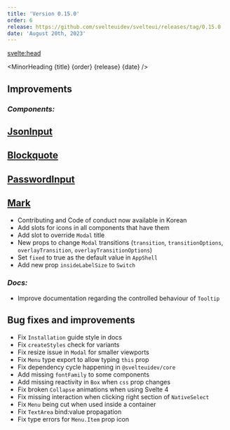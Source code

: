 ```yaml
---
title: 'Version 0.15.0'
order: 6
release: https://github.com/svelteuidev/svelteui/releases/tag/0.15.0
date: 'August 20th, 2023'
---
```


<script>
    import { Demo, BlockquoteDemos, JsonInputDemos, MarkDemos, PasswordInputDemos } from '@svelteuidev/demos';
    import { MinorHeading } from '$lib/components';
    import { base } from '$app/paths';
</script>

<svelte:head>
  <title>{title} - SvelteUI</title>
</svelte:head>

<MinorHeading {title} {order} {release} {date} />

## Improvements

### _Components:_

## [JsonInput]({base}/core/json-input)

<Demo demo={JsonInputDemos.configurator} hideCode />

## [Blockquote]({base}/core/blockquote)

<Demo demo={BlockquoteDemos.usage} canShowCode={true} />

## [PasswordInput]({base}/core/password-input)

<Demo demo={PasswordInputDemos.configurator} hideCode />

## [Mark]({base}/core/mark)

<Demo demo={MarkDemos.usage} canShowCode={true} />

- Contributing and Code of conduct now available in Korean
- Add slots for icons in all components that have them
- Add slot to override `Modal` title
- New props to change `Modal` transitions (`transition`, `transitionOptions`, `overlayTransition`, `overlayTransitionOptions`)
- Set `fixed` to true as the default value in `AppShell`
- Add new prop `insideLabelSize` to `Switch`

### _Docs:_

- Improve documentation regarding the controlled behaviour of `Tooltip`

## Bug fixes and improvements

- Fix `Installation` guide style in docs
- Fix `createStyles` check for variants
- Fix resize issue in `Modal` for smaller viewports
- Fix `Menu` type export to allow typing `this` prop
- Fix dependency cycle happening in `@svelteuidev/core`
- Add missing `fontFamily` to some components
- Add missing reactivity in `Box` when `css` prop changes
- Fix broken `Collapse` animations when using Svelte 4
- Fix missing interaction when clicking right section of `NativeSelect`
- Fix `Menu` being cut when used inside a container
- Fix `TextArea` bind:value propagation
- Fix type errors for `Menu.Item` prop icon
